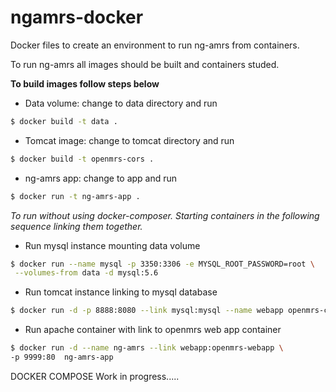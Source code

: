 # ngamrs-docker
Docker files to create an environment to run ng-amrs from containers.

To run ng-amrs all images should be built and containers studed.

**To build images follow steps below**

+ Data volume: change to data directory and run
```bash
$ docker build -t data .
```

+ Tomcat image: change to tomcat directory and run
```bash
$ docker build -t openmrs-cors .
```

+ ng-amrs app: change to app and run
```bash
$ docker run -t ng-amrs-app .
```

*To run without using docker-composer. Starting containers in the following
sequence linking them together.*

+ Run mysql instance mounting data volume
```bash
$ docker run --name mysql -p 3350:3306 -e MYSQL_ROOT_PASSWORD=root \
 --volumes-from data -d mysql:5.6
 ```

+ Run tomcat instance linking to mysql database
```bash
$ docker run -d -p 8888:8080 --link mysql:mysql --name webapp openmrs-cors
```

+ Run apache container with link to openmrs web app container
```bash
$ docker run -d --name ng-amrs --link webapp:openmrs-webapp \
-p 9999:80  ng-amrs-app
```

DOCKER COMPOSE
Work in progress.....
